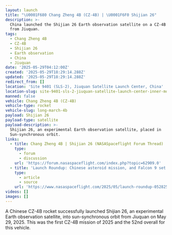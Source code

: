 ```yaml
---
layout: launch
title: "\U0001F680 Chang Zheng 4B (CZ-4B) | \U0001F6F0 Shijian 26"
description: >-
  China launched the Shijian 26 Earth observation satellite on a CZ-4B rocket
  from Jiuquan.
tags:
  - Chang Zheng 4B
  - CZ-4B
  - Shijian 26
  - Earth observation
  - China
  - Jiuquan
date: '2025-05-29T04:12:00Z'
created: '2025-05-29T18:29:14.288Z'
updated: '2025-05-29T18:29:14.288Z'
redirect_from: []
location: 'Site 9401 (SLS-2), Jiuquan Satellite Launch Center, China'
location-slug: site-9401-sls-2-jiuquan-satellite-launch-center-inner-mongolia-china
manned: false
vehicle: Chang Zheng 4B (CZ-4B)
vehicle-type: rocket
vehicle-slug: long-march-4b
payload: Shijian 26
payload-type: satellite
payload-description: >-
  Shijian 26, an experimental Earth observation satellite, placed in
  Sun-synchronous orbit.
links:
  - title: Chang Zheng 4B | Shijian 26 (NASASpaceflight Forum Thread)
    type:
      - forum
      - discussion
    url: 'https://forum.nasaspaceflight.com/index.php?topic=62909.0'
  - title: 'Launch Roundup: Chinese asteroid mission, and Falcon 9 set to launch'
    type:
      - article
      - source
    url: 'https://www.nasaspaceflight.com/2025/05/launch-roundup-052825/'
videos: []
images: []
---
```

A Chinese CZ-4B rocket successfully launched Shijian 26, an experimental Earth observation satellite, into sun-synchronous orbit from Jiuquan on May 29, 2025. This was the first CZ-4B mission of 2025 and the 52nd overall for this vehicle.
